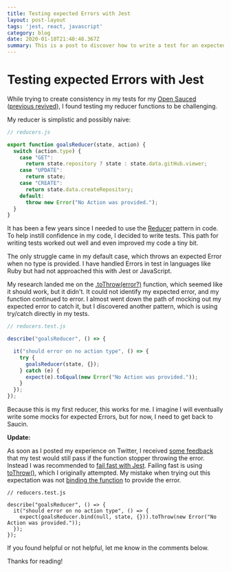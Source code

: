 ```yaml
---
title: Testing expected Errors with Jest
layout: post-layout
tags: 'jest, react, javascript'
category: blog
date: 2020-01-10T21:40:48.367Z
summary: This is a post to discover how to write a test for an expected error with Jest
---
```

# Testing expected Errors with Jest

While trying to create consistency in my tests for my [Open Sauced](https://opensauced.pizza/) ([previous revived](https://briandouglas.me/posts/2019/08/06/reviving-projects-with-dependency-automationhttps://briandouglas.me/posts/2019/08/06/reviving-projects-with-dependency-automation)), I found testing my reducer functions to be challenging.

My reducer is simplistic and possibly naive:

```js
// reducers.js

export function goalsReducer(state, action) {
  switch (action.type) {
    case "GET":
      return state.repository ? state : state.data.gitHub.viewer;
    case "UPDATE":
      return state;
    case "CREATE":
      return state.data.createRepository;
    default:
      throw new Error("No Action was provided.");
  }
}
```

It has been a few years since I needed to use the [Reducer](https://redux.js.org/basics/reducers/https://redux.js.org/basics/reducers/) pattern in code. To help instill confidence in my code, I decided to write tests. This path for writing tests worked out well and even improved my code a tiny bit.

The only struggle came in my default case, which throws an expected Error when no type is provided. I have handled Errors in test in languages like Ruby but had not approached this with Jest or JavaScript. 

My research landed me on the [.toThrow(error?)](https://jestjs.io/docs/en/expect#tothrowerrorhttps://jestjs.io/docs/en/expect#tothrowerror) function, which seemed like it should work, but it didn't. It could not identify my expected error, and my function continued to error. I almost went down the path of mocking out my expected error to catch it, but I discovered another pattern, which is using try/catch directly in my tests. 

```js
// reducers.test.js

describe("goalsReducer", () => {

  it("should error on no action type", () => {
    try {
      goalsReducer(state, {});
    } catch (e) {
      expect(e).toEqual(new Error("No Action was provided."));
    }
  });
});
```

Because this is my first reducer, this works for me. I imagine I will eventually write some mocks for expected Errors, but for now, I need to get back to Saucin.

**Update:**

As soon as I posted my experience on Twitter, I received [some feedback]([https://twitter.com/hugo__df/status/1215768310131908610](https://twitter.com/hugo__df/status/1215768310131908610)) that my test would still pass if the function stopper throwing the error. Instead I was recommended to [fail fast with Jest](https://codewithhugo.com/jest-force-explicitly-fail-test/). Failing fast is using [toThrow()](https://jestjs.io/docs/en/expect#tothrowerror), which I originally attempted. My mistake when trying out this expectation was not [binding the function](https://www.geeksforgeeks.org/javascript-function-binding/) to provide the error. 

```
// reducers.test.js

describe("goalsReducer", () => { 
  it("should error on no action type", () => {
    expect(goalsReducer.bind(null, state, {})).toThrow(new Error("No Action was provided."));
  });
});
```

If you found helpful or not helpful, let me know in the comments below. 

Thanks for reading!
